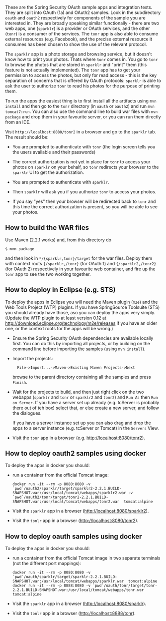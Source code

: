 These are the Spring Security OAuth sample apps and integration tests.
They are split into OAuth (1a) and OAuth2 samples.  Look in the
subdirectory `oauth` and `oauth2` respectively for components of the
sample you are interested in.  They are broadly speaking similar
functionally - there are two web apps, one (`sparklr`) is a provider
or OAuth services, and the other (`tonr`) is a consumer of the
services.  The `tonr` app is also able to consume external resources
(e.g. Facebook), and the precise external resource it consumes has
been chosen to show the use of the relevant protocol.

The `sparklr` app is a photo storage and browsing service, but it
doesn't know how to print your photos.  Thats where `tonr` comes in.
You go to `tonr` to browse the photos that are stored in `sparklr` and
"print" them (this feature is not actually implemented).  The `tonr`
app has to get your permission to access the photos, but only for read
access - this is the key separation of concerns that is offered by
OAuth protocols: `sparklr` is able to ask the user to authorize `tonr`
to read his photos for the purpose of printing them.

To run the apps the easiest thing is to first install all the
artifacts using `mvn install` and then go to the `tonr` directory (in
`oauth` or `oauth2`) and run `mvn tomcat7:run`.  You can also use the
command line to build war files with `mvn package` and drop them in
your favourite server, or you can run them directly from an IDE.

Visit `http://localhost:8080/tonr2` in a browser and go to the
`sparklr` tab.  The result should be:

* You are prompted to authenticate with `tonr` (the login screen tells
  you the users available and their passwords)
  
* The correct authorization is not yet in place for `tonr` to access
  your photos on `sparklr` on your behalf, so `tonr` redirects your
  browser to the `sparklr` UI to get the authorization.

* You are prompted to authenticate with `sparklr`.

* Then `sparklr` will ask you if you authorize `tonr` to access your
  photos.
  
* If you say "yes" then your browser will be redirected back to `tonr`
  and this time the correct authorization is present, so you will be
  able to see your photos.

## How to build the WAR files

Use Maven (2.2.1 works) and, from this directory do 

    $ mvn package

and then look in `*/{sparklr,tonr}/target` for the war files.  Deploy
them with context roots `{/sparklr,/tonr}` (for OAuth 1) and
`{/sparklr2,/tonr2}` (for OAuth 2) respectively in your favourite web
container, and fire up the `tonr` app to see the two working together.

## How to deploy in Eclipse (e.g. STS)

To deploy the apps in Eclipse you will need the Maven plugin (`m2e`)
and the Web Tools Project (WTP) plugins.  If you have SpringSource
Toolsuite (STS) you should already have those, aso you can deploy the
apps very simply.  (Update the WTP plugin to at least version 0.12 at
http://download.eclipse.org/technology/m2e/releases if you have an older
one, or the context roots for the apps will be wrong.)

* Ensure the Spring Security OAuth dependencies are available locally
first.  You can do this by importing all projects, or by building on
the command line before importing the samples (using `mvn install`).

* Import the projects:

        File->Import...->Maven->Existing Maven Projects->Next

  browse to the parent directory containing all the
  samples and press `Finish`.
  
* Wait for the projects to build, and then just right click on the two
  webapps (`sparklr` and `tonr` or `sparklr2` and `tonr2`) and `Run
  As` then `Run on Server`.  If you have a server set up already
  (e.g. tcServer is probably there out of teh box) select that, or
  else create a new server, and follow the dialogues.
  
  If you have a server instance set up you can also drag and drop the
  apps to a server instance (e.g. tcServer or Tomcat) in the `Servers`
  View.

* Visit the `tonr` app in a browser
  (e.g. [http://localhost:8080/tonr2](http://localhost:8080/tonr2)).

## How to deploy oauth2 samples using docker

To deploy the apps in docker you should:

* run a container from the official Tomcat image:

      docker run -it --rm -p 8080:8080 -v `pwd`/oauth2/sparklr/target/sparklr2-2.2.1.BUILD-SNAPSHOT.war:/usr/local/tomcat/webapps/sparklr2.war -v `pwd`/oauth2/tonr/target/tonr2-2.2.1.BUILD-SNAPSHOT.war:/usr/local/tomcat/webapps/tonr2.war  tomcat:alpine
    
* Visit the `sparklr` app in a browser ([http://localhost:8080/sparklr2](http://localhost:8080/sparklr2)).

* Visit the `tonlr` app in a browser ([http://localhost:8080/tonr2](http://localhost:8080/tonr2)).

## How to deploy oauth samples using docker

To deploy the apps in docker you should:

* run a container from the official Tomcat image in two separate terminals (not the different port mappings):

      docker run -it --rm -p 8080:8080 -v `pwd`/oauth/sparklr/target/sparklr-2.2.1.BUILD-SNAPSHOT.war:/usr/local/tomcat/webapps/sparklr.war  tomcat:alpine    
      docker run -it --rm -p 8888:8080 -v `pwd`/oauth/tonr/target/tonr-2.2.1.BUILD-SNAPSHOT.war:/usr/local/tomcat/webapps/tonr.war  tomcat:alpine
    
* Visit the `sparklr` app in a browser ([http://localhost:8080/sparklr](http://localhost:8080/sparklr)).

* Visit the `tonlr` app in a browser ([http://localhost:8888/tonr](http://localhost:8888/tonr)).
